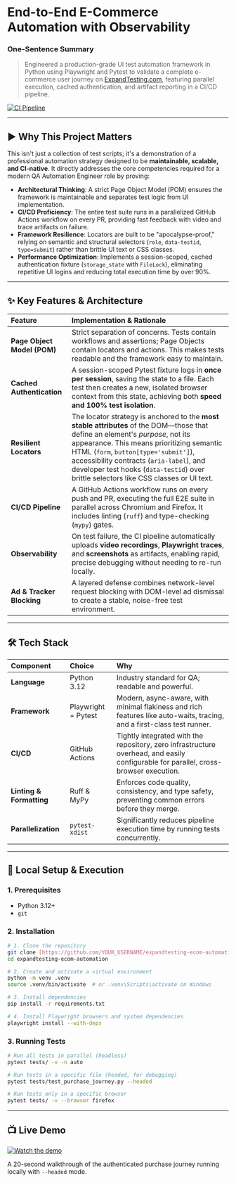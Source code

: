 
# End-to-End E-Commerce Automation with Observability

### One-Sentence Summary
> Engineered a production-grade UI test automation framework in Python using Playwright and Pytest to validate a complete e-commerce user journey on [ExpandTesting.com](https://practice.expandtesting.com/), featuring parallel execution, cached authentication, and artifact reporting in a CI/CD pipeline.

[![CI Pipeline](https://github.com/YukiYuziriha/expandtesting-ecom-automation/actions/workflows/ci.yml/badge.svg)](https://github.com/YukiYuziriha/expandtesting-ecom-automation/actions)

---

## ► Why This Project Matters

This isn't just a collection of test scripts; it's a demonstration of a professional automation strategy designed to be **maintainable, scalable, and CI-native**. It directly addresses the core competencies required for a modern QA Automation Engineer role by proving:

* **Architectural Thinking**: A strict Page Object Model (POM) ensures the framework is maintainable and separates test logic from UI implementation.
* **CI/CD Proficiency**: The entire test suite runs in a parallelized GitHub Actions workflow on every PR, providing fast feedback with video and trace artifacts on failure.
* **Framework Resilience**: Locators are built to be "apocalypse-proof," relying on semantic and structural selectors (`role`, `data-testid`, `type=submit`) rather than brittle UI text or CSS classes.
* **Performance Optimization**: Implements a session-scoped, cached authentication fixture (`storage_state` with `FileLock`), eliminating repetitive UI logins and reducing total execution time by over 90%.

---

## ✨ Key Features & Architecture

| Feature                  | Implementation & Rationale                                                                                                                                                                                                                                                               |
| :----------------------- | :--------------------------------------------------------------------------------------------------------------------------------------------------------------------------------------------------------------------------------------------------------------------------------------- |
| **Page Object Model (POM)** | Strict separation of concerns. Tests contain workflows and assertions; Page Objects contain locators and actions. This makes tests readable and the framework easy to maintain.                                                                                                    |
| **Cached Authentication** | A session-scoped Pytest fixture logs in **once per session**, saving the state to a file. Each test then creates a new, isolated browser context from this state, achieving both **speed and 100% test isolation**.                                                                  |
| **Resilient Locators** | The locator strategy is anchored to the **most stable attributes** of the DOM—those that define an element's *purpose*, not its appearance. This means prioritizing semantic HTML (`form`, `button[type='submit']`), accessibility contracts (`aria-label`), and developer test hooks (`data-testid`) over brittle selectors like CSS classes or UI text. |
| **CI/CD Pipeline** | A GitHub Actions workflow runs on every push and PR, executing the full E2E suite in parallel across Chromium and Firefox. It includes linting (`ruff`) and type-checking (`mypy`) gates.                                                                                             |
| **Observability** | On test failure, the CI pipeline automatically uploads **video recordings**, **Playwright traces**, and **screenshots** as artifacts, enabling rapid, precise debugging without needing to re-run locally.                                                                          |
| **Ad & Tracker Blocking** | A layered defense combines network-level request blocking with DOM-level ad dismissal to create a stable, noise-free test environment.                                                                                                                                                      |

---

## 🛠️ Tech Stack

| Component         | Choice            | Why                                                                                                                            |
| :---------------- | :---------------- | :----------------------------------------------------------------------------------------------------------------------------- |
| **Language** | Python 3.12       | Industry standard for QA; readable and powerful.                                                                               |
| **Framework** | Playwright + Pytest | Modern, async-aware, with minimal flakiness and rich features like auto-waits, tracing, and a first-class test runner.         |
| **CI/CD** | GitHub Actions    | Tightly integrated with the repository, zero infrastructure overhead, and easily configurable for parallel, cross-browser execution. |
| **Linting & Formatting** | Ruff & MyPy       | Enforces code quality, consistency, and type safety, preventing common errors before they merge.                               |
| **Parallelization** | `pytest-xdist`    | Significantly reduces pipeline execution time by running tests concurrently.                                                  |

---

## 🚀 Local Setup & Execution

### **1. Prerequisites**
* Python 3.12+
* `git`

### **2. Installation**
```bash
# 1. Clone the repository
git clone [https://github.com/YOUR_USERNAME/expandtesting-ecom-automation.git](https://github.com/YOUR_USERNAME/expandtesting-ecom-automation.git)
cd expandtesting-ecom-automation

# 2. Create and activate a virtual environment
python -m venv .venv
source .venv/bin/activate  # or .venv\Scripts\activate on Windows

# 3. Install dependencies
pip install -r requirements.txt

# 4. Install Playwright browsers and system dependencies
playwright install --with-deps
````

### **3. Running Tests**

```bash
# Run all tests in parallel (headless)
pytest tests/ -v -n auto

# Run tests in a specific file (headed, for debugging)
pytest tests/test_purchase_journey.py --headed

# Run tests only in a specific browser
pytest tests/ -v --browser firefox
```

-----

## 📺 Live Demo

[![Watch the demo](https://img.youtube.com/vi/YlflQdfF60c/0.jpg)](https://youtu.be/YlflQdfF60c)

A 20-second walkthrough of the authenticated purchase journey running locally with `--headed` mode.